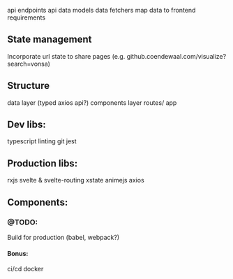 api endpoints
api data models
data fetchers
map data to frontend requirements

## State management

Incorporate url state to share pages (e.g. github.coendewaal.com/visualize?search=vonsa)

## Structure

data layer (typed axios api?)
components layer
routes/ app

## Dev libs:

typescript
linting
git
jest

## Production libs:

rxjs
svelte & svelte-routing
xstate
animejs
axios

## Components:

### @TODO:

Build for production (babel, webpack?)

#### Bonus:

ci/cd
docker
